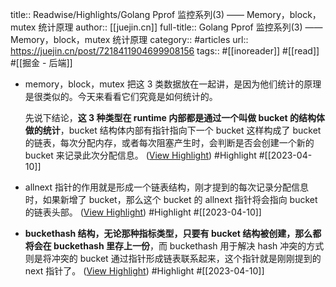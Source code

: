 title:: Readwise/Highlights/Golang Pprof 监控系列(3) —— Memory，block，mutex 统计原理
author:: [[juejin.cn]]
full-title:: Golang Pprof 监控系列(3) —— Memory，block，mutex 统计原理
category:: #articles
url:: https://juejin.cn/post/7218411904699908156
tags:: #[[inoreader]] #[[read]] #[[掘金 - 后端]]
- memory，block，mutex 把这 3 类数据放在一起讲，是因为他们统计的原理是很类似的。今天来看看它们究竟是如何统计的。
  
  先说下结论，**这 3 种类型在 runtime 内部都是通过一个叫做 bucket 的结构体做的统计**，bucket 结构体内部有指针指向下一个 bucket 这样构成了 bucket 的链表，每次分配内存，或者每次阻塞产生时，会判断是否会创建一个新的 bucket 来记录此次分配信息。 ([View Highlight](https://read.readwise.io/read/01gxmjvk5czytcqjae776sxpnm)) #Highlight #[[2023-04-10]]
- allnext 指针的作用就是形成一个链表结构，刚才提到的每次记录分配信息时，如果新增了 bucket，那么这个 bucket 的 allnext 指针将会指向 bucket 的链表头部。 ([View Highlight](https://read.readwise.io/read/01gxmjx13ndfxpspwybfqgv940)) #Highlight #[[2023-04-10]]
- **buckethash 结构，无论那种指标类型，只要有 bucket 结构被创建，那么都将会在 buckethash 里存上一份**，而 buckethash 用于解决 hash 冲突的方式则是将冲突的 bucket 通过指针形成链表联系起来，这个指针就是刚刚提到的 next 指针了。 ([View Highlight](https://read.readwise.io/read/01gxmjwt57x0tcp5y83wpj5dxe)) #Highlight #[[2023-04-10]]